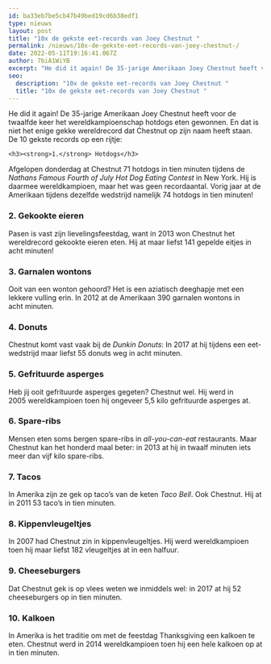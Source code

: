 ```yaml
---
id: ba33eb7be5cb47b49bed19cd6b38edf1
type: nieuws
layout: post
title: "10x de gekste eet-records van Joey Chestnut "
permalink: /nieuws/10x-de-gekste-eet-records-van-joey-chestnut-/
date: 2022-05-11T19:16:41.067Z
author: 7biA1WiYB
excerpt: "He did it again! De 35-jarige Amerikaan Joey Chestnut heeft voor de twaalfde keer het wereldkampioenschap hotdogs eten gewonnen. En dat is niet het enige gekke wereldrecord dat Chestnut op zijn naam heeft staan. De 10 gekste records op een rijtje:  "
seo:
  description: "10x de gekste eet-records van Joey Chestnut "
  title: "10x de gekste eet-records van Joey Chestnut "
---
```

He did it again! De 35-jarige Amerikaan Joey Chestnut heeft voor de twaalfde keer het wereldkampioenschap hotdogs eten gewonnen. En dat is niet het enige gekke wereldrecord dat Chestnut op zijn naam heeft staan. De 10 gekste records op een rijtje:  

    <h3><strong>1.</strong> Hotdogs</h3>
<p>Afgelopen donderdag at Chestnut 71 hotdogs in tien minuten tijdens de <em>Nathans Famous Fourth of July Hot Dog Eating Contest</em> in New York. Hij is daarmee wereldkampioen, maar het was geen recordaantal. Vorig jaar at de Amerikaan tijdens dezelfde wedstrijd namelijk 74 hotdogs in tien minuten!</p>
<h3><strong>2.</strong> Gekookte eieren</h3>
<p>Pasen is vast zijn lievelingsfeestdag, want in 2013 won Chestnut het wereldrecord gekookte eieren eten. Hij at maar liefst 141 gepelde eitjes in acht minuten! </p>
<h3><strong>3. </strong>Garnalen wontons</h3>
<p>Ooit van een wonton gehoord? Het is een aziatisch deeghapje met een lekkere vulling erin. In 2012 at de Amerikaan 390 garnalen wontons in acht minuten.</p>
<h3><strong>4. </strong>Donuts</h3>
<p>Chestnut komt vast vaak bij de <em>Dunkin Donuts</em>: In 2017 at hij tijdens een eet-wedstrijd maar liefst 55 donuts weg in acht minuten.</p>
<h3><strong>5.</strong> Gefrituurde asperges</h3>
<p>Heb jij ooit gefrituurde asperges gegeten? Chestnut wel. Hij werd in 2005 wereldkampioen toen hij ongeveer 5,5 kilo gefrituurde asperges at.</p>
<h3><strong>6.</strong> Spare-ribs</h3>
<p>Mensen eten soms bergen spare-ribs in <em>all-you-can-eat </em>restaurants. Maar Chestnut kan het honderd maal beter: in 2013 at hij in twaalf minuten iets meer dan vijf kilo spare-ribs.</p>
<h3><strong>7.</strong> Tacos</h3>
<p>In Amerika zijn ze gek op taco’s van de keten <em>Taco Bell</em>. Ook Chestnut. Hij at in 2011 53 taco’s in tien minuten.</p>
<h3><strong>8.</strong> Kippenvleugeltjes</h3>
<p>In 2007 had Chestnut zin in kippenvleugeltjes. Hij werd wereldkampioen toen hij maar liefst 182 vleugeltjes at in een halfuur.</p>
<h3><strong>9. </strong>Cheeseburgers </h3>
<p>Dat Chestnut gek is op vlees weten we inmiddels wel: in 2017 at hij 52 cheeseburgers op in tien minuten.</p>
<h3><strong>10. </strong>Kalkoen</h3>
<p>In Amerika is het traditie om met de feestdag Thanksgiving een kalkoen te eten. Chestnut werd in 2014 wereldkampioen toen hij een hele kalkoen op at in tien minuten. </p>  
